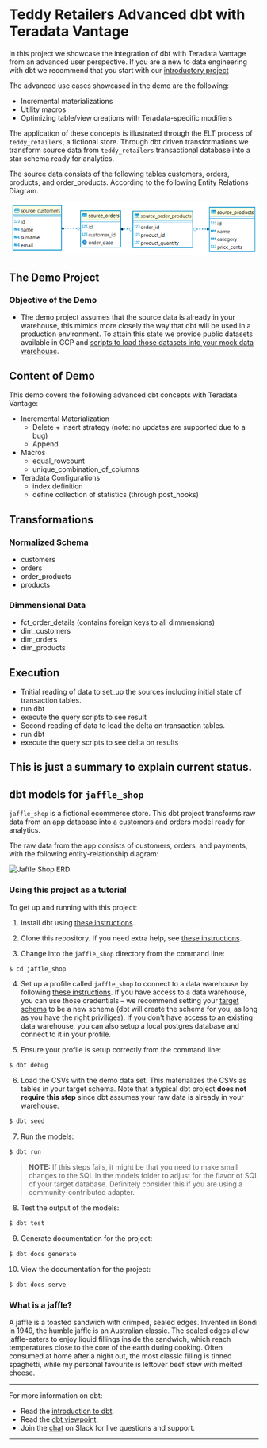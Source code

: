 # Teddy Retailers Advanced dbt with Teradata Vantage

In this project we showcase the integration of dbt with Teradata Vantage from an advanced user perspective. If you are a new to data engineering with dbt we recommend that you start with our [introductory project](https://github.com/Teradata/jaffle_shop-dev)

The advanced use cases showcased in the demo are the following:

* Incremental materializations
* Utility macros
* Optimizing table/view creations with Teradata-specific modifiers

The application of these concepts is illustrated through the ELT process of `teddy_retailers`, a fictional store. Through dbt driven transformations we transform source data from `teddy_retailers` transactional database into a star schema ready for analytics.

The source data consists of the following tables customers, orders, products, and order_products. According to the following Entity Relations Diagram.

![Teddy Retailers ERD](/etc/teddy_retailers_erd.png)

## The Demo Project

### Objective of the Demo




* The demo project assumes that the source data is already in your warehouse, this mimics more closely the way that dbt will be used in a production environment. To attain this state we provide public datasets available in GCP and [scripts to load those datasets into your mock data warehouse](/references/inserts/).  


## Content of Demo
This demo covers the following advanced dbt concepts with Teradata Vantage:
- Incremental Materialization
    - Delete + insert strategy (note: no updates are supported due to a bug)
    - Append
- Macros
    - equal_rowcount
    - unique_combination_of_columns
- Teradata Configurations
    - index definition
    - define collection of statistics (through post_hooks)

## Transformations
### Normalized Schema
- customers
- orders
- order_products
- products
### Dimmensional Data
- fct_order_details (contains foreign keys to all dimmensions)
- dim_customers
- dim_orders
- dim_products

## Execution
- Tnitial reading of data to set_up the sources including initial state of transaction tables.
- run dbt
- execute the query scripts to see result
- Second reading of data to load the delta on transaction tables.
- run dbt
- execute the query scripts to see delta on results

## This is just a summary to explain current status.

## dbt models for `jaffle_shop`

`jaffle_shop` is a fictional ecommerce store. This dbt project transforms raw
data from an app database into a customers and orders model ready for analytics.

The raw data from the app consists of customers, orders, and payments, with the
following entity-relationship diagram:

![Jaffle Shop ERD](/etc/jaffle_shop_erd.png)


### Using this project as a tutorial
To get up and running with this project:
1. Install dbt using [these instructions](https://docs.getdbt.com/docs/installation).

2. Clone this repository. If you need extra help, see [these instructions](https://docs.getdbt.com/docs/use-an-existing-project).

3. Change into the `jaffle_shop` directory from the command line:
```bash
$ cd jaffle_shop
```

4. Set up a profile called `jaffle_shop` to connect to a data warehouse by
  following [these instructions](https://docs.getdbt.com/docs/configure-your-profile).
  If you have access to a data warehouse, you can use those credentials – we
  recommend setting your [target schema](https://docs.getdbt.com/docs/configure-your-profile#section-populating-your-profile)
  to be a new schema (dbt will create the schema for you, as long as you have
  the right priviliges). If you don't have access to an existing data warehouse,
  you can also setup a local postgres database and connect to it in your profile.

5. Ensure your profile is setup correctly from the command line:
```bash
$ dbt debug
```

6. Load the CSVs with the demo data set. This materializes the CSVs as tables in
  your target schema. Note that a typical dbt project **does not require this
  step** since dbt assumes your raw data is already in your warehouse.
```bash
$ dbt seed
```

7. Run the models:
```bash
$ dbt run
```

> **NOTE:** If this steps fails, it might be that you need to make small changes to the SQL in the models folder to adjust for the flavor of SQL of your target database. Definitely consider this if you are using a community-contributed adapter.

8. Test the output of the models:
```bash
$ dbt test
```

9. Generate documentation for the project:
```bash
$ dbt docs generate
```

10. View the documentation for the project:
```bash
$ dbt docs serve
```

### What is a jaffle?
A jaffle is a toasted sandwich with crimped, sealed edges. Invented in Bondi in 1949, the humble jaffle is an Australian classic. The sealed edges allow jaffle-eaters to enjoy liquid fillings inside the sandwich, which reach temperatures close to the core of the earth during cooking. Often consumed at home after a night out, the most classic filling is tinned spaghetti, while my personal favourite is leftover beef stew with melted cheese.

---
For more information on dbt:
- Read the [introduction to dbt](https://dbt.readme.io/docs/introduction).
- Read the [dbt viewpoint](https://dbt.readme.io/docs/viewpoint).
- Join the [chat](http://slack.getdbt.com/) on Slack for live questions and support.
---
